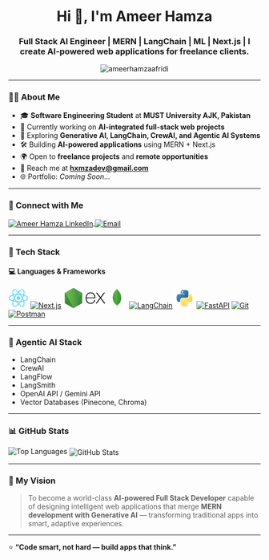 <h1 align="center">Hi 👋, I'm Ameer Hamza</h1>
<h3 align="center">Full Stack AI Engineer | MERN | LangChain | ML | Next.js | I create AI-powered web applications for freelance clients.</h3>

<p align="center">
  <img src="https://komarev.com/ghpvc/?username=ameerhamzaafridi&label=Profile%20views&color=0e75b6&style=flat" alt="ameerhamzaafridi" />
</p>

---

### 👨‍💻 About Me

- 🎓 **Software Engineering Student** at **MUST University AJK, Pakistan**
- 💼 Currently working on **AI-integrated full-stack web projects**
- 🧠 Exploring **Generative AI, LangChain, CrewAI, and Agentic AI Systems**
- 🛠 Building **AI-powered applications** using MERN + Next.js
- 🌍 Open to **freelance projects** and **remote opportunities**
- 📩 Reach me at **hxmzadev@gmail.com**
- 🌐 Portfolio: *Coming Soon...*

---

### 🤝 Connect with Me

<p align="left">
  <a href="https://www.linkedin.com/in/ameer-hamza-027a59293" target="_blank">
    <img align="center" src="https://raw.githubusercontent.com/rahuldkjain/github-profile-readme-generator/master/src/images/icons/Social/linked-in-alt.svg" alt="Ameer Hamza LinkedIn" height="30" width="40" />
  </a>
  <a href="mailto:ameerhamzaafridi@gmail.com" target="_blank">
    <img align="center" src="https://upload.wikimedia.org/wikipedia/commons/4/4e/Gmail_Icon.png" alt="Email" height="30" width="40" />
  </a>
</p>

---

### 🧠 Tech Stack

#### 💻 **Languages & Frameworks**
<p align="left">
  <a href="https://react.dev/" target="_blank"><img src="https://raw.githubusercontent.com/devicons/devicon/master/icons/react/react-original.svg" alt="React" width="40" height="40"/></a>
  <a href="https://nextjs.org/" target="_blank"><img src="https://cdn.worldvectorlogo.com/logos/nextjs-2.svg" alt="Next.js" width="40" height="40"/></a>
  <a href="https://nodejs.org/" target="_blank"><img src="https://raw.githubusercontent.com/devicons/devicon/master/icons/nodejs/nodejs-original.svg" alt="Node.js" width="40" height="40"/></a>
  <a href="https://expressjs.com/" target="_blank"><img src="https://raw.githubusercontent.com/devicons/devicon/master/icons/express/express-original.svg" alt="Express.js" width="40" height="40"/></a>
  <a href="https://www.mongodb.com/" target="_blank"><img src="https://raw.githubusercontent.com/devicons/devicon/master/icons/mongodb/mongodb-original.svg" alt="MongoDB" width="40" height="40"/></a>
  <a href="https://langchain.com/" target="_blank"><img src="https://avatars.githubusercontent.com/u/126733545?s=200&v=4" alt="LangChain" width="40" height="40"/></a>
  <a href="https://python.org/" target="_blank"><img src="https://raw.githubusercontent.com/devicons/devicon/master/icons/python/python-original.svg" alt="Python" width="40" height="40"/></a>
  <a href="https://fastapi.tiangolo.com/" target="_blank"><img src="https://cdn.worldvectorlogo.com/logos/fastapi-1.svg" alt="FastAPI" width="40" height="40"/></a>
  <a href="https://git-scm.com/" target="_blank"><img src="https://www.vectorlogo.zone/logos/git-scm/git-scm-icon.svg" alt="Git" width="40" height="40"/></a>
  <a href="https://postman.com" target="_blank"><img src="https://www.vectorlogo.zone/logos/getpostman/getpostman-icon.svg" alt="Postman" width="40" height="40"/></a>
</p>

---

### 🤖 Agentic AI Stack

- LangChain  
- CrewAI  
- LangFlow  
- LangSmith  
- OpenAI API / Gemini API  
- Vector Databases (Pinecone, Chroma)

---

### 📊 GitHub Stats

<p align="left">
  <img align="left" src="https://github-readme-stats.vercel.app/api/top-langs?username=ameerhamzaafridi&show_icons=true&locale=en&layout=compact" alt="Top Languages" />
</p>

<p>&nbsp;<img align="center" src="https://github-readme-stats.vercel.app/api?username=ameerhamzaafridi&show_icons=true&locale=en" alt="GitHub Stats" /></p>

---

### 🚀 My Vision

> To become a world-class **AI-powered Full Stack Developer** capable of designing intelligent web applications that merge **MERN development with Generative AI** — transforming traditional apps into smart, adaptive experiences.

---

⭐ **“Code smart, not hard — build apps that think.”**
